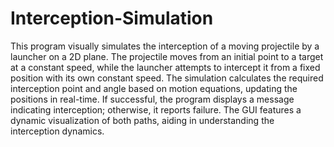 # Interception-Simulation
This program visually simulates the interception of a moving projectile by a launcher on a 2D plane. The projectile moves from an initial point to a target at a constant speed, while the launcher attempts to intercept it from a fixed position with its own constant speed. The simulation calculates the required interception point and angle based on motion equations, updating the positions in real-time. If successful, the program displays a message indicating interception; otherwise, it reports failure. The GUI features a dynamic visualization of both paths, aiding in understanding the interception dynamics.
